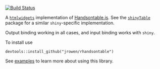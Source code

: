 [![Build Status](https://travis-ci.org/jrowen/rhandsontable.svg?branch=master)](https://travis-ci.org/jrowen/rhandsontable)

A [`htmlwidgets`](http://www.htmlwidgets.org/) implementation of [Handsontable.js](http://http://handsontable.com/).  See the [`shinyTable`](https://github.com/trestletech/shinyTable) package for a similar `shiny`-specific implementation.

Output binding working in all cases, and input binding works with `shiny`.

To install use
```
devtools::install_github("jrowen/rhandsontable")
```

See [examples](https://github.com/jrowen/rhandsontable/tree/master/inst/examples) to learn more about using this library.

